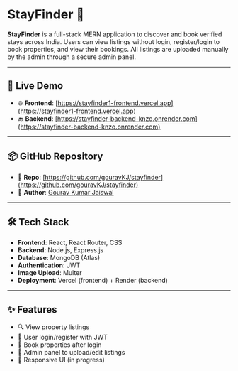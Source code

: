 # StayFinder 🏡

**StayFinder** is a full-stack MERN application to discover and book verified stays across India. Users can view listings without login, register/login to book properties, and view their bookings. All listings are uploaded manually by the admin through a secure admin panel.

---

## 🔗 Live Demo

- 🌐 **Frontend**: [https://stayfinder1-frontend.vercel.app](https://stayfinder1-frontend.vercel.app)  
- 🔙 **Backend**: [https://stayfinder-backend-knzo.onrender.com](https://stayfinder-backend-knzo.onrender.com)

---

## 📦 GitHub Repository

- 📁 **Repo**: [https://github.com/gouravKJ/stayfinder](https://github.com/gouravKJ/stayfinder)
- 👤 **Author**: [Gourav Kumar Jaiswal](https://github.com/gouravKJ)

---

## 🛠 Tech Stack

- **Frontend**: React, React Router, CSS
- **Backend**: Node.js, Express.js
- **Database**: MongoDB (Atlas)
- **Authentication**: JWT
- **Image Upload**: Multer
- **Deployment**: Vercel (frontend) + Render (backend)

---

## ✨ Features

- 🔍 View property listings
- 🔐 User login/register with JWT
- 📑 Book properties after login
- 📂 Admin panel to upload/edit listings
- 📱 Responsive UI (in progress)
